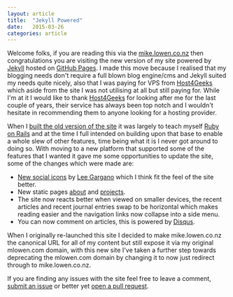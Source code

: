 ```yaml
---
layout: article
title:  "Jekyll Powered"
date:   2015-03-26
categories: article
---
```


Welcome folks, if you are reading this via the [mike.lowen.co.nz](http://mike.lowen.co.nz) then congratulations you are visiting the new version of my site powered by [Jekyll](http://jekyllrb.com/) hosted on [GitHub Pages](https://pages.github.com/). I made this move because I realised that my blogging needs don't require a full blown blog engine/cms and Jekyll suited my needs quite nicely, also that I was paying for VPS from [Host4Geeks](https://host4geeks.com/) which aside from the site I was not utilising at all but still paying for. While I'm at it I would like to thank [Host4Geeks](https://host4geeks.com/) for looking after me for the last couple of years, their service has always been top notch and I wouldn't hesitate in recommending them to anyone looking for a hosting provider.

When I [built the old version of the site](http://localhost:4000/article/2013/09/20/welcome-to-the-new-mlowen.com/) it was largely to teach myself [Ruby on Rails](http://rubyonrails.org/) and at the time I full intended on building upon that base to enable a whole slew of other features, time being what it is I never got around to doing so. With moving to a new platform that supported some of the features that I wanted it gave me some opportunities to update the site, some of the changes which were made are:

* [New social icons](https://dribbble.com/shots/1427054-Flat-Minimalistic-Social-Icons) by [Lee Gargano](http://leegargano.com/) which I think fit the feel of the site better.
* New static pages [about](/about/) and [projects](/projects/).
* The site now reacts better when viewed on smaller devices, the recent articles and recent journal entries swap to be horizontal which makes reading easier and the navigation links now collapse into a side menu.
* You can now comment on articles, this is powered by [Disqus](https://disqus.com/).

When I originally re-launched this site I decided to make mike.lowen.co.nz the canonical URL for all of my content but still expose it via my original mlowen.com domain, with this new site I've taken a further step towards deprecating the mlowen.com domain by changing it to now just redirect through to mike.lowen.co.nz.

If you are finding any issues with the site feel free to leave a comment, [submit an issue](https://github.com/mlowen/mlowen.github.io/issues) or better yet [open a pull request](https://github.com/mlowen/mlowen.github.io).
